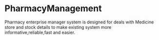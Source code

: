 # PharmacyManagement
Pharmacy enterprise manager system is designed for deals with Medicine store and stock details to make existing system more informative,reliable,fast and easier.  
